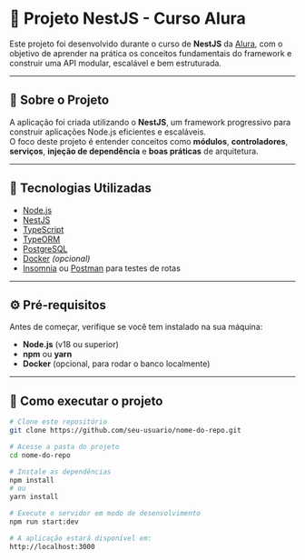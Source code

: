 # 🚀 Projeto NestJS - Curso Alura

Este projeto foi desenvolvido durante o curso de **NestJS** da [Alura](https://www.alura.com.br/), com o objetivo de aprender na prática os conceitos fundamentais do framework e construir uma API modular, escalável e bem estruturada.

---

## 📘 Sobre o Projeto

A aplicação foi criada utilizando o **NestJS**, um framework progressivo para construir aplicações Node.js eficientes e escaláveis.  
O foco deste projeto é entender conceitos como **módulos**, **controladores**, **serviços**, **injeção de dependência** e **boas práticas** de arquitetura.

---

## 🧩 Tecnologias Utilizadas

- [Node.js](https://nodejs.org/)
- [NestJS](https://nestjs.com/)
- [TypeScript](https://www.typescriptlang.org/)
- [TypeORM](https://typeorm.io/)
- [PostgreSQL](https://www.postgresql.org/)
- [Docker](https://www.docker.com/) *(opcional)*
- [Insomnia](https://insomnia.rest/) ou [Postman](https://www.postman.com/) para testes de rotas

---

## ⚙️ Pré-requisitos

Antes de começar, verifique se você tem instalado na sua máquina:

- **Node.js** (v18 ou superior)
- **npm** ou **yarn**
- **Docker** (opcional, para rodar o banco localmente)

---

## 🧭 Como executar o projeto

```bash
# Clone este repositório
git clone https://github.com/seu-usuario/nome-do-repo.git

# Acesse a pasta do projeto
cd nome-do-repo

# Instale as dependências
npm install
# ou
yarn install

# Execute o servidor em modo de desenvolvimento
npm run start:dev

# A aplicação estará disponível em:
http://localhost:3000
